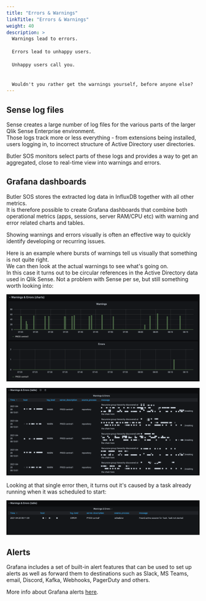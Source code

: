 ```yaml
---
title: "Errors & Warnings"
linkTitle: "Errors & Warnings"
weight: 40
description: >
  Warnings lead to errors.  
  
  Errors lead to unhappy users.  
  
  Unhappy users call you.  


  Wouldn't you rather get the warnings yourself, before anyone else?
---
```


## Sense log files

Sense creates a large number of log files for the various parts of the larger Qlik Sense Enterprise environment.  
Those logs track more or less everything - from extensions being installed, users logging in, to incorrect structure of Active Directory user directories.

Butler SOS monitors select parts of these logs and provides a way to get an aggregated, close to real-time view into warnings and errors.  

## Grafana dashboards

Butler SOS stores the extracted log data in InfluxDB together with all other metrics.  
It is therefore possible to create Grafana dashboards that combine both operational metrics (apps, sessions, server RAM/CPU etc) with warning and error related charts and tables.

Showing warnings and errors visually is often an effective way to quickly identify developing or recurring issues.  

Here is an example where bursts of warnings tell us visually that something is not quite right.  
We can then look at the actual warnings to see what's going on.  
In this case it turns out to be circular references in the Active Directory data used in Qlik Sense.  Not a problem with Sense per se, but still something worth looking into:

![Warnings and errors from Qlik Sense in Grafana dashboard](butler-sos-warnings-errors-graph-1.png "Warnings and errors from Qlik Sense in Grafana dashboard")  

![Warnings from Qlik Sense in Grafana table](butler-sos-warnings-table-1.png "Warnings from Qlik Sense in Grafana table")  

Looking at that single error then, it turns out it's caused by a task already running when it was scheduled to start:

![Errors from Qlik Sense in Grafana table](butler-sos-errors-table-1.png "Errors from Qlik Sense in Grafana table")  

## Alerts

Grafana includes a set of built-in alert features that can be used to set up alerts as well as forward them to destinations such as Slack, MS Teams, email, Discord, Kafka, Webhooks, PagerDuty and others.

More info about Grafana alerts [here](https://grafana.com/docs/grafana/latest/alerting/notifications/).
